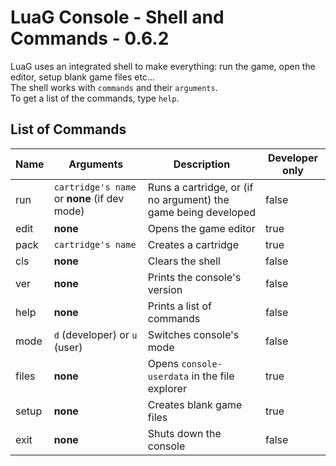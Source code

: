 # LuaG Console - Shell and Commands - 0.6.2

LuaG uses an integrated shell to make everything: run the game, open the editor, setup blank game files etc...  
The shell works with `commands` and their `arguments`.  
To get a list of the commands, type `help`.

## List of Commands

| Name | Arguments | Description | Developer only |
| --- | --- | --- | --- |
| run | `cartridge's name` or **none** (if dev mode) | Runs a cartridge, or (if no argument) the game being developed | false |
| edit | **none** | Opens the game editor | true |
| pack | `cartridge's name` | Creates a cartridge | true |
| cls | **none** | Clears the shell | false |
| ver | **none** | Prints the console's version | false |
| help | **none** | Prints a list of commands | false |
| mode | `d` (developer) or `u` (user) | Switches console's mode | false |
| files | **none** | Opens `console-userdata` in the file explorer | true |
| setup | **none** | Creates blank game files | true |
| exit | **none** | Shuts down the console | false |
